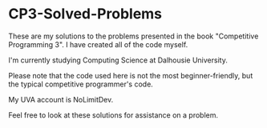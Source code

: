 CP3-Solved-Problems
=============

These are my solutions to the problems presented in the book "Competitive Programming 3". I have created all of the code myself.

I'm currently studying Computing Science at Dalhousie University.

Please note that the code used here is not the most beginner-friendly, but the typical competitive programmer's code.

My UVA account is NoLimitDev.

Feel free to look at these solutions for assistance on a problem.
